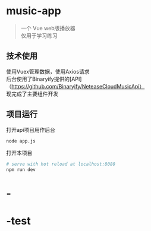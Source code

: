 # music-app

> 一个 Vue web版播放器 <br>
仅用于学习练习
## 技术使用
使用Vuex管理数据，使用Axios请求<br> 
后台使用了Binaryify提供的[API]（https://github.com/Binaryify/NeteaseCloudMusicApi）<br>
现完成了主要组件开发

## 项目运行
打开api项目用作后台
```bash
node app.js
```
打开本项目
``` bash
# serve with hot reload at localhost:8080
npm run dev

```
# -
# -test

